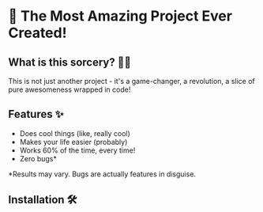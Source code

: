 # 🚀 The Most Amazing Project Ever Created!

## What is this sorcery? 🧙‍♂️

This is not just another project - it's a game-changer, a revolution, a slice of pure awesomeness wrapped in code!

## Features ✨

- Does cool things (like, really cool)
- Makes your life easier (probably)
- Works 60% of the time, every time!
- Zero bugs\*

\*Results may vary. Bugs are actually features in disguise.

## Installation 🛠️
